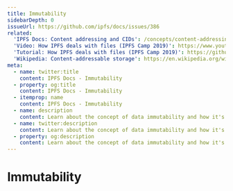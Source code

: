 ```yaml
---
title: Immutability
sidebarDepth: 0
issueUrl: https://github.com/ipfs/docs/issues/386
related:
  'IPFS Docs: Content addressing and CIDs': /concepts/content-addressing/
  'Video: How IPFS deals with files (IPFS Camp 2019)': https://www.youtube.com/watch?v=Z5zNPwMDYGg
  'Tutorial: How IPFS deals with files (IPFS Camp 2019)': https://github.com/ipfs/camp/tree/master/CORE_AND_ELECTIVE_COURSES/CORE_COURSE_A
  'Wikipedia: Content-addressable storage': https://en.wikipedia.org/wiki/Content-addressable_storage
meta:
  - name: twitter:title
    content: IPFS Docs - Immutability
  - property: og:title
    content: IPFS Docs - Immutability
  - itemprop: name
    content: IPFS Docs - Immutability
  - name: description
    content: Learn about the concept of data immutability and how it's critical to how IPFS works.
  - name: twitter:description
    content: Learn about the concept of data immutability and how it's critical to how IPFS works.
  - property: og:description
    content: Learn about the concept of data immutability and how it's critical to how IPFS works.
---
```


# Immutability

<ContentStatus />
